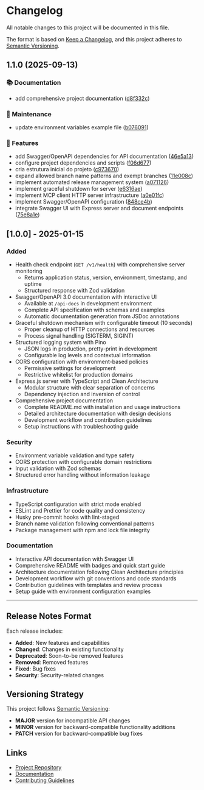 # Changelog

All notable changes to this project will be documented in this file.

The format is based on [Keep a Changelog](https://keepachangelog.com/en/1.0.0/),
and this project adheres to [Semantic Versioning](https://semver.org/spec/v2.0.0.html).

## 1.1.0 (2025-09-13)


### 📚 Documentation

* add comprehensive project documentation ([d8f332c](https://github.com/GustavoSantosLeadLovers/LeadLovers.Api.MCPClient/commit/d8f332c15434b8d37a8012c879b26594e6f4bd3c))


### 🔧 Maintenance

* update environment variables example file ([b076091](https://github.com/GustavoSantosLeadLovers/LeadLovers.Api.MCPClient/commit/b076091a064799eb9eae428d7e6360ea10b621f8))


### 🚀 Features

* add Swagger/OpenAPI dependencies for API documentation ([46e5a13](https://github.com/GustavoSantosLeadLovers/LeadLovers.Api.MCPClient/commit/46e5a1363ed9e979a238bedf4acfdb9c52f7f671))
* configure project dependencies and scripts ([f06d677](https://github.com/GustavoSantosLeadLovers/LeadLovers.Api.MCPClient/commit/f06d677c897e0d07931ca46322bc855d43dbe339))
* cria estrutura inicial do projeto ([c973670](https://github.com/GustavoSantosLeadLovers/LeadLovers.Api.MCPClient/commit/c973670337e291a088a3e910d88781253b9abd24))
* expand allowed branch name patterns and exempt branches ([11e008c](https://github.com/GustavoSantosLeadLovers/LeadLovers.Api.MCPClient/commit/11e008cd4c4d711169655c24259c6623d64561d3))
* implement automated release management system ([a071126](https://github.com/GustavoSantosLeadLovers/LeadLovers.Api.MCPClient/commit/a071126adf9c194678d4eafa613d2e5954d90d56))
* implement graceful shutdown for server ([e6316ae](https://github.com/GustavoSantosLeadLovers/LeadLovers.Api.MCPClient/commit/e6316ae8ad150d178e51a7b81a8a610acbd19f6e))
* implement MCP client HTTP server infrastructure ([a0e01fc](https://github.com/GustavoSantosLeadLovers/LeadLovers.Api.MCPClient/commit/a0e01fc93a069bebf860c850e59df35691722e58))
* implement Swagger/OpenAPI configuration ([848ce4b](https://github.com/GustavoSantosLeadLovers/LeadLovers.Api.MCPClient/commit/848ce4b1328dfb83c5349cbec742c93a7f0aed1a))
* integrate Swagger UI with Express server and document endpoints ([75e8a1e](https://github.com/GustavoSantosLeadLovers/LeadLovers.Api.MCPClient/commit/75e8a1e118e0a8164c1df731227b0972e31ea756))

## [1.0.0] - 2025-01-15

### Added
- Health check endpoint (`GET /v1/health`) with comprehensive server monitoring
  - Returns application status, version, environment, timestamp, and uptime
  - Structured response with Zod validation
- Swagger/OpenAPI 3.0 documentation with interactive UI
  - Available at `/api-docs` in development environment
  - Complete API specification with schemas and examples
  - Automatic documentation generation from JSDoc annotations
- Graceful shutdown mechanism with configurable timeout (10 seconds)
  - Proper cleanup of HTTP connections and resources
  - Process signal handling (SIGTERM, SIGINT)
- Structured logging system with Pino
  - JSON logs in production, pretty-print in development
  - Configurable log levels and contextual information
- CORS configuration with environment-based policies
  - Permissive settings for development
  - Restrictive whitelist for production domains
- Express.js server with TypeScript and Clean Architecture
  - Modular structure with clear separation of concerns
  - Dependency injection and inversion of control
- Comprehensive project documentation
  - Complete README.md with installation and usage instructions
  - Detailed architecture documentation with design decisions
  - Development workflow and contribution guidelines
  - Setup instructions with troubleshooting guide

### Security
- Environment variable validation and type safety
- CORS protection with configurable domain restrictions
- Input validation with Zod schemas
- Structured error handling without information leakage

### Infrastructure
- TypeScript configuration with strict mode enabled
- ESLint and Prettier for code quality and consistency
- Husky pre-commit hooks with lint-staged
- Branch name validation following conventional patterns
- Package management with npm and lock file integrity

### Documentation
- Interactive API documentation with Swagger UI
- Comprehensive README with badges and quick start guide
- Architecture documentation following Clean Architecture principles
- Development workflow with git conventions and code standards
- Contribution guidelines with templates and review process
- Setup guide with environment configuration examples

---

## Release Notes Format

Each release includes:
- **Added**: New features and capabilities
- **Changed**: Changes in existing functionality
- **Deprecated**: Soon-to-be removed features
- **Removed**: Removed features
- **Fixed**: Bug fixes
- **Security**: Security-related changes

## Versioning Strategy

This project follows [Semantic Versioning](https://semver.org/):
- **MAJOR** version for incompatible API changes
- **MINOR** version for backward-compatible functionality additions
- **PATCH** version for backward-compatible bug fixes

## Links

- [Project Repository](https://github.com/GustavoSantosLeadLovers/LeadLovers.Api.MCPClient)
- [Documentation](docs/README.md)
- [Contributing Guidelines](CONTRIBUTING.md)